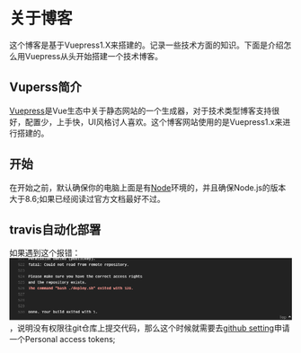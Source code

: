 # 关于博客

这个博客是基于Vuepress1.X来搭建的。记录一些技术方面的知识。下面是介绍怎么用Vuepress从头开始搭建一个技术博客。

## Vuperss简介

[Vuepress](https://v1.vuepress.vuejs.org/zh/)是Vue生态中关于静态网站的一个生成器，对于技术类型博客支持很好，配置少，上手快，UI风格讨人喜欢。这个博客网站使用的是Vuepress1.x来进行搭建的。

## 开始

在开始之前，默认确保你的电脑上面是有[Node](https://nodejs.org/zh-cn/)环境的，并且确保Node.js的版本大于8.6;如果已经阅读过官方文档最好不过。

## travis自动化部署

如果遇到这个报错：![报错](./image/no-git-access.png)，说明没有权限往git仓库上提交代码，那么这个时候就需要去[github setting](https://github.com/settings/tokens)申请一个Personal access tokens;
